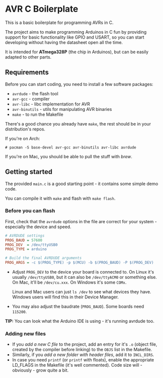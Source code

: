 # AVR C Boilerplate

This is a basic boilerplate for programming AVRs in C.

The project aims to make programming Arduinos in C fun by
providing support for basic functionality like GPIO and USART,
so you can start developing without having the datasheet open
all the time.

It is intended for **ATmega328P** (the chip in Arduinos),
but can be easily adapted to other parts.

## Requirements

Before you can start coding, you need to install a few software packages:

- `avrdude` - the flash tool
- `avr-gcc` - compiler
- `avr-libc` - libc implementation for AVR
- `avr-binutils` - utils for manipulating AVR binaries
- `make` - to run the Makefile

There's a good chance you already have `make`, the rest should be in your
distribution's repos.

If you're on Arch:

```
# pacman -S base-devel avr-gcc avr-binutils avr-libc avrdude
```

If you're on Mac, you should be able to pull the stuff with *brew*.

## Getting started

The provided `main.c` is a good starting point - it contains some simple demo code.

You can compile it with `make` and flash with `make flash`.

### Before you can flash

First, check that the `avrdude` options in the file are correct for your system - especially 
the device and speed.

```ini
# AVRDUDE settings
PROG_BAUD = 57600
PROG_DEV  = /dev/ttyUSB0
PROG_TYPE = arduino

# Build the final AVRDUDE arguments
PROG_ARGS = -c $(PROG_TYPE) -p $(MCU) -b $(PROG_BAUD) -P $(PROG_DEV)
```

- Adjust `PROG_DEV` to the device your board is connected to. On Linux it's usually `/dev/ttyUSB0`, but it can also be `/dev/ttyACM0` or something else. On Mac, it'll be `/dev/cu.xxx`. On Windows it's some `COMx`.

  Linux and Mac users can just `ls /dev` to see what devices they have. Windows users will find this in their Device Manager.

- You may also adjust the baudrate (`PROG_BAUD`). Some boards need `115200`.

**TIP:** You can look what the Arduino IDE is using - it's running avrdude too.

### Adding new files

- If you *add a new C file* to the project, add an entry for it's `.o` (object file,
created by the compiler before linking) to the `OBJS` list in the Makefile.
- Similarly, if you *add a new folder with header files*, add it to `INCL_DIRS`.
- In case you need `printf` (or `printf` with floats), enable the appropriate LD_FLAGS in the Makefile (it's well
commented). Code size will - obviously - grow quite a bit.
